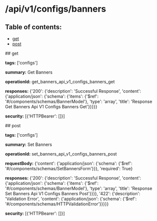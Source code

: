 # /api/v1/configs/banners

## Table of contents:
- [get](#get)
- [post](#post)

<a name="get" />
## get

**tags:** ['configs']

**summary:** Get Banners

**operationId:** get_banners_api_v1_configs_banners_get

**responses:** {'200': {'description': 'Successful Response', 'content': {'application/json': {'schema': {'items': {'$ref': '#/components/schemas/BannerModel'}, 'type': 'array', 'title': 'Response Get Banners Api V1 Configs Banners Get'}}}}}

**security:** [{'HTTPBearer': []}]

<a name="post" />
## post

**tags:** ['configs']

**summary:** Set Banners

**operationId:** set_banners_api_v1_configs_banners_post

**requestBody:** {'content': {'application/json': {'schema': {'$ref': '#/components/schemas/SetBannersForm'}}}, 'required': True}

**responses:** {'200': {'description': 'Successful Response', 'content': {'application/json': {'schema': {'items': {'$ref': '#/components/schemas/BannerModel'}, 'type': 'array', 'title': 'Response Set Banners Api V1 Configs Banners Post'}}}}, '422': {'description': 'Validation Error', 'content': {'application/json': {'schema': {'$ref': '#/components/schemas/HTTPValidationError'}}}}}

**security:** [{'HTTPBearer': []}]

